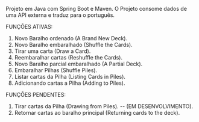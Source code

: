 Projeto em Java com Spring Boot e Maven.
O Projeto consome dados de uma API externa e traduz para o português.

FUNÇÕES ATIVAS:
1) Novo Baralho ordenado (A Brand New Deck).
2) Novo Baralho embaralhado (Shuffle the Cards).
3) Tirar uma carta (Draw a Card).
4) Reembaralhar cartas (Reshuffle the Cards). 
5) Novo Baralho parcial embaralhado (A Partial Deck).
6) Embaralhar Pilhas (Shuffle Piles).
7) Listar cartas da Pilha (Listing Cards in Piles).
8) Adicionando cartas a Pilha (Adding to Piles).

FUNÇÕES PENDENTES:
1) Tirar cartas da Pilha (Drawing from Piles). -- (EM DESENVOLVIMENTO). 
2) Retornar cartas ao baralho principal (Returning cards to the deck).